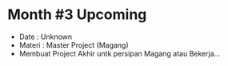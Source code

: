 # Month #3 Upcoming

- Date : Unknown
- Materi : Master Project (Magang)
- Membuat Project Akhir untk persipan Magang atau Bekerja...
